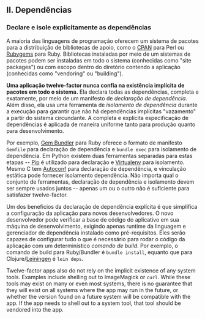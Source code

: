 ## II. Dependências
### Declare e isole explicitamente as dependências

A maioria das linguagens de programação oferecem um sistema de pacotes para a distribuição de bibliotecas de apoio, como o [CPAN](http://www.cpan.org/) para Perl ou [Rubygems](http://rubygems.org/) para Ruby. Bibliotecas instaladas por meio de um sistemas de pacotes podem ser instaladas em todo o sistema (conhecidas como "site packages") ou com escopo dentro do diretório contendo a aplicação (conhecidas como "vendoring" ou "building").

**Uma aplicação twelve-factor nunca confia na existência implícita de pacotes em todo o sistema.** Ela declara todas as dependências, completa e exatamente, por meio de um manifesto de *declaração de dependência*. Além disso, ela usa uma ferramenta de *isolamento de dependência* durante a execução para garantir que não há dependências implícitas "vazamento" a partir do sistema circundante. A completa e explícita especificação de dependências é aplicada de maneira uniforme tanto para produção quanto para desenvolvimento.

Por exemplo, [Gem Bundler](http://gembundler.com/) para Ruby oferece o formato de manifesto `Gemfile` para declaração de dependência e `bundle exec` para isolamento de dependência. Em Python existem duas ferramentas separadas para estas etapas -- [Pip](http://www.pip-installer.org/en/latest/) é utilizado para declaração e [Virtualenv](http://www.virtualenv.org/en/latest/) para isolamento. Mesmo C tem [Autoconf](http://www.gnu.org/s/autoconf/) para declaração de dependência, e vinculação estática pode fornecer isolamento dependência. Não importa qual o conjunto de ferramentas, declaração de dependência e isolamento devem ser sempre usados juntos -- apenas um ou o outro não é suficiente para satisfazer twelve-factor.

Um dos beneficios da declaração de dependência explícita é que simplifica a configuração  da aplicação para novos desenvolvedores. O novo desenvolvedor pode verificar a base de código do aplicativo em sua máquina de desenvolvimento, exigindo apenas runtime da linguagem e gerenciador de dependência instalado como pré-requisitos. Eles serão capazes de configurar tudo o que é necessário para rodar o código da aplicação com um determinístico *comando de build*. Por exemplo, o comando de build para Ruby/Bundler é `bundle install`, equanto que para Clojure/[Leiningen](https://github.com/technomancy/leiningen#readme) é `lein deps`.

Twelve-factor apps also do not rely on the implicit existence of any system tools.  Examples include shelling out to ImageMagick or `curl`.  While these tools may exist on many or even most systems, there is no guarantee that they will exist on all systems where the app may run in the future, or whether the version found on a future system will be compatible with the app.  If the app needs to shell out to a system tool, that tool should be vendored into the app.
